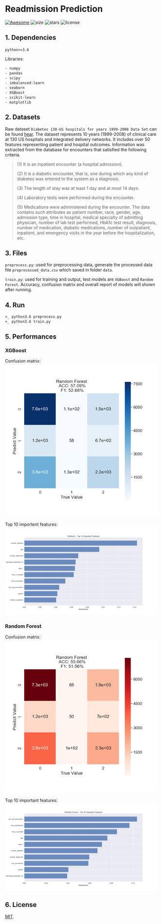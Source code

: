 # Readmission Prediction

[![Awesome](https://awesome.re/badge.svg)](https://awesome.re)
![size](https://img.shields.io/github/repo-size/freesinger/Readmission_Prediction.svg?style=plastic)
![stars](https://img.shields.io/github/stars/freesinger/Readmission_Prediction.svg?style=social)
![license](https://img.shields.io/github/license/freesinger/Readmission_Prediction.svg?style=plastic)

## 1. Dependencies

`python>=3.6`

Libraries:
```
- numpy
- pandas
- scipy
- imbalanced-learn
- seaborn
- XGBoost
- scikit-learn
- matplotlib
```

## 2. Datasets

Raw dataset `Diabetes 130-US hospitals for years 1999-2008 Data Set` can be found [hear](https://archive.ics.uci.edu/ml/datasets/Diabetes+130-US+hospitals+for+years+1999-2008#).
The dataset represents 10 years (1999-2008) of clinical care at 130 US hospitals and integrated delivery networks. It includes over 50 features representing patient and hospital outcomes. Information was extracted from the database for encounters that satisfied the following criteria. 

> (1) It is an inpatient encounter (a hospital admission).
> 
> (2) It is a diabetic encounter, that is, one during which any kind of diabetes was entered to the system as a diagnosis.
> 
> (3) The length of stay was at least 1 day and at most 14 days.
> 
> (4) Laboratory tests were performed during the encounter.
> 
> (5) Medications were administered during the encounter. The data contains such attributes as patient number, race, gender, age, admission type, time in hospital, medical specialty of admitting physician, number of lab test performed, HbA1c test result, diagnosis, number of medication, diabetic medications, number of outpatient, inpatient, and emergency visits in the year before the hospitalization, etc.

## 3. Files

`preprocess.py`: used for preprocessing data, generate the processed data file `preprocessed_data.csv` which saved in folder `data`.

`train.py`: used for training and output, test models are `XGBoost` and `Random Forest`. Accuracy, confusion matrix and overall report of models will shown after running.

## 4. Run

```
>_ python3.6 preprocess.py
>_ python3.6 train.py
```

## 5. Performances

### XGBoost

Confusion matrix:
![xgboost](./images/XGBoost.png)

Top 10 importent features:
![](images/XGBfeatImportance.jpg)

### Random Forest

Confusion matrix:
![](images/randomForest.png)

Top 10 important features:
![](images/RFfeatImportance.jpg)

## 6. License
[MIT](https://github.com/freesinger/Readmission_Prediction/blob/master/LICENSE).
